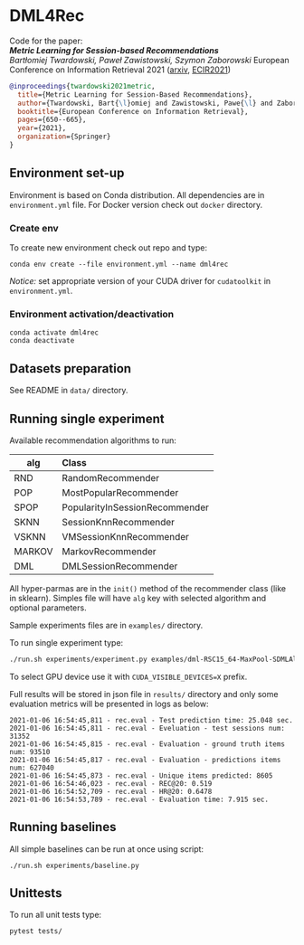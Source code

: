 # DML4Rec

Code for the paper:  
_**Metric Learning for Session-based Recommendations**_  
*Bartłomiej Twardowski, Paweł Zawistowski, Szymon Zaborowski*
European Conference on Information Retrieval 2021
([arxiv](https://arxiv.org/abs/2101.02655), [ECIR2021](https://link.springer.com/chapter/10.1007/978-3-030-72113-8_43))

```bibtex
@inproceedings{twardowski2021metric,
  title={Metric Learning for Session-Based Recommendations},
  author={Twardowski, Bart{\l}omiej and Zawistowski, Pawe{\l} and Zaborowski, Szymon},
  booktitle={European Conference on Information Retrieval},
  pages={650--665},
  year={2021},
  organization={Springer}
}
```

## Environment set-up

Environment is based on Conda distribution. 
All dependencies are in `environment.yml` file.
For Docker version check out `docker` directory.

### Create env

To create new environment check out repo and type: 
```
conda env create --file environment.yml --name dml4rec
```

*Notice:* set appropriate version of your CUDA driver for `cudatoolkit` in `environment.yml`.

### Environment activation/deactivation 

```
conda activate dml4rec
conda deactivate
```

## Datasets preparation

See README in `data/` directory.

## Running single experiment

Available recommendation algorithms to run:

| alg           | Class                             |
| ------------- |:----------------------------------|
| RND           | RandomRecommender                 |
| POP           | MostPopularRecommender            |
| SPOP          | PopularityInSessionRecommender    |
| SKNN          | SessionKnnRecommender             |
| VSKNN         | VMSessionKnnRecommender           |
| MARKOV        | MarkovRecommender                 |
| DML           | DMLSessionRecommender             |


All hyper-parmas are in the `init()` method of the recommender class (like in sklearn). Simples file will have `alg` key with selected algorithm and optional parameters. 

Sample experiments files are in `examples/` directory. 

To run single experiment type: 
```bash
./run.sh experiments/experiment.py examples/dml-RSC15_64-MaxPool-SDMLAllLoss.json
```

To select GPU device use it with `CUDA_VISIBLE_DEVICES=X` prefix.

Full results will be stored in json file in `results/` directory and only some evaluation metrics will be presented in logs as below: 

```
2021-01-06 16:54:45,811 - rec.eval - Test prediction time: 25.048 sec.
2021-01-06 16:54:45,811 - rec.eval - Eveluation - test sessions num: 31352
2021-01-06 16:54:45,815 - rec.eval - Evaluation - ground truth items num: 93510
2021-01-06 16:54:45,817 - rec.eval - Evaluation - predictions items num: 627040
2021-01-06 16:54:45,873 - rec.eval - Unique items predicted: 8605
2021-01-06 16:54:46,023 - rec.eval - REC@20: 0.519
2021-01-06 16:54:52,709 - rec.eval - HR@20: 0.6478
2021-01-06 16:54:53,789 - rec.eval - Evaluation time: 7.915 sec.
```

## Running baselines

All simple baselines can be run at once using script:

```
./run.sh experiments/baseline.py
```

## Unittests

To run all unit tests type: 

```
pytest tests/
```
